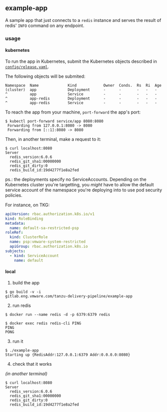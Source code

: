 ## example-app

A sample app that just connects to a `redis` instance and serves the result of
redis' `INFO` command on any endpoint.

### usage

#### kubernetes

To run the app in Kubernetes, submit the Kubernetes objects described in
[`config/release.yaml`](./config/release.yaml).

The following objects will be submited:


```
Namespace  Name             Kind            Owner  Conds.  Rs  Ri  Age
(cluster)  app              Deployment      -      -       -   -   -
^          app              Service         -      -       -   -   -
^          app-redis        Deployment      -      -       -   -   -
^          app-redis        Service         -      -       -   -   -
```

To reach the app from your machine, `port-forward` the app's port:

```console
$ kubectl port-forward service/app 8080:8080
 Forwarding from 127.0.0.1:8080 -> 8080
 Forwarding from [::1]:8080 -> 8080
```

Then, in another terminal, make a request to it:

```console
$ curl localhost:8080
Server
  redis_version:6.0.6
  redis_git_sha1:00000000
  redis_git_dirty:0
  redis_build_id:19d4277f1e8a2fed
```


ps.: the deployments specify no ServiceAccounts. Depending on the Kubernetes
cluster you're targetting, you _might_ have to allow the default service
account of the namespace you're deploying into to use pod security policies.

For instance, on TKG:

```yaml
apiVersion: rbac.authorization.k8s.io/v1
kind: RoleBinding
metadata:
  name: default-sa-restricted-psp
roleRef:
  kind: ClusterRole
  name: psp:vmware-system-restricted
  apiGroup: rbac.authorization.k8s.io
subjects:
  - kind: ServiceAccount
    name: default
```


#### local

1. build the app

```console
$ go build -v -i
gitlab.eng.vmware.com/tanzu-delivery-pipeline/example-app
```

2. run redis

```console
$ docker run --name redis -d -p 6379:6379 redis

$ docker exec redis redis-cli PING
PING
PONG
```

3. run it

```console
$ ./example-app
Starting up {RedisAddr:127.0.0.1:6379 Addr:0.0.0.0:8080}
```

4. check that it works

*(in another terminal)*

```console
$ curl localhost:8080
Server
  redis_version:6.0.6
  redis_git_sha1:00000000
  redis_git_dirty:0
  redis_build_id:19d4277f1e8a2fed
```

